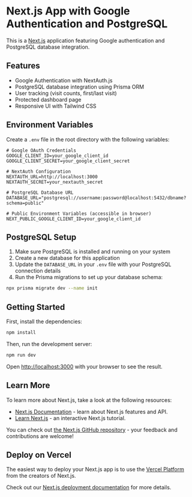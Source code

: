 # Next.js App with Google Authentication and PostgreSQL

This is a [Next.js](https://nextjs.org) application featuring Google authentication and PostgreSQL database integration.

## Features

- Google Authentication with NextAuth.js
- PostgreSQL database integration using Prisma ORM
- User tracking (visit counts, first/last visit)
- Protected dashboard page
- Responsive UI with Tailwind CSS

## Environment Variables

Create a `.env` file in the root directory with the following variables:

```
# Google OAuth Credentials
GOOGLE_CLIENT_ID=your_google_client_id
GOOGLE_CLIENT_SECRET=your_google_client_secret

# NextAuth Configuration
NEXTAUTH_URL=http://localhost:3000
NEXTAUTH_SECRET=your_nextauth_secret

# PostgreSQL Database URL
DATABASE_URL="postgresql://username:password@localhost:5432/dbname?schema=public"

# Public Environment Variables (accessible in browser)
NEXT_PUBLIC_GOOGLE_CLIENT_ID=your_google_client_id
```

## PostgreSQL Setup

1. Make sure PostgreSQL is installed and running on your system
2. Create a new database for this application
3. Update the `DATABASE_URL` in your `.env` file with your PostgreSQL connection details
4. Run the Prisma migrations to set up your database schema:

```bash
npx prisma migrate dev --name init
```

## Getting Started

First, install the dependencies:

```bash
npm install
```

Then, run the development server:

```bash
npm run dev
```

Open [http://localhost:3000](http://localhost:3000) with your browser to see the result.

## Learn More

To learn more about Next.js, take a look at the following resources:

- [Next.js Documentation](https://nextjs.org/docs) - learn about Next.js features and API.
- [Learn Next.js](https://nextjs.org/learn) - an interactive Next.js tutorial.

You can check out [the Next.js GitHub repository](https://github.com/vercel/next.js) - your feedback and contributions are welcome!

## Deploy on Vercel

The easiest way to deploy your Next.js app is to use the [Vercel Platform](https://vercel.com/new?utm_medium=default-template&filter=next.js&utm_source=create-next-app&utm_campaign=create-next-app-readme) from the creators of Next.js.

Check out our [Next.js deployment documentation](https://nextjs.org/docs/app/building-your-application/deploying) for more details.
